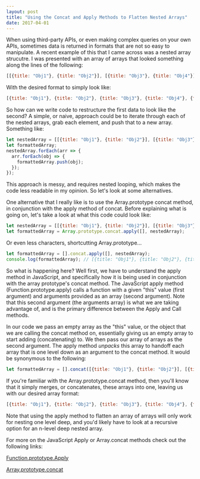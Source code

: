 ```yaml
---
layout: post
title: "Using the Concat and Apply Methods to Flatten Nested Arrays"
date: 2017-04-01
---
```


When using third-party APIs, or even making complex queries on your own APIs, sometimes data is returned in formats that are not so easy to manipulate. A recent example of this that I came across was a nested array strucutre. I was presented with an array of arrays that looked something along the lines of the following:

```javascript
[[{title: "Obj1"}, {title: "Obj2"}], [{title: "Obj3"}, {title: "Obj4"}], [{title: "Obj5"}, {title: "Obj6"}]]
```

With the desired format to simply look like:

```javascript
[{title: "Obj1"}, {title: "Obj2"}, {title: "Obj3"}, {title: "Obj4"}, {title: "Obj5"}, {title: "Obj6"}]
```

So how can we write code to restructure the first data to look like the second? A simple, or naive, approach could be to iterate through each of the nested arrays, grab each element, and push that to a new array. Something like:

```javascript
let nestedArray = [[{title: "Obj1"}, {title: "Obj2"}], [{title: "Obj3"}, {title: "Obj4"}], [{title: "Obj5"}, {title: "Obj6"}]];
let formattedArray;
nestedArray.forEach(arr => {
  arr.forEach(obj => {
    formattedArray.push(obj);
  });
});
```

This approach is messy, and requires nested looping, which makes the code less readable in my opinion. So let's look at some alternatives.

One alternative that I really like is to use the Array.prototype concat method, in conjunction with the apply method of concat. Before explaining what is going on, let's take a look at what this code could look like:

```javascript
let nestedArray = [[{title: "Obj1"}, {title: "Obj2"}], [{title: "Obj3"}, {title: "Obj4"}], [{title: "Obj5"}, {title: "Obj6"}]];
let formattedArray = Array.prototype.concat.apply([], nestedArray);
```

Or even less characters, shortcutting Array.prototype...
```javascript
let formattedArray = [].concat.apply([], nestedArray);
console.log(formattedArray); // [{title: "Obj1"}, {title: "Obj2"}, {title: "Obj3"}, {title: "Obj4"}, {title: "Obj5"}, {title: "Obj6"}]
```

So what is happening here? Well first, we have to understand the apply method in JavaScript, and specifically how it is being used in conjunction with the array prototype's concat method. The JavaScript apply method (Function.prototype.apply) calls a function with a given "this" value (first argument) and arguments provided as an array (second argument). Note that this second argument (the arguments array) is what we are taking advantage of, and is the primary difference between the Apply and Call methods.

In our code we pass an empty array as the "this" value, or the object that we are calling the concat method on, essentially giving us an empty array to start adding (concatenating) to. We then pass our array of arrays as the second argument. The apply method *unpacks* this array to handoff each array that is one level down as an argument to the concat method. It would be synonymous to the following:

```javascript
let formattedArray = [].concat([{title: "Obj1"}, {title: "Obj2"}], [{title: "Obj3"}, {title: "Obj4"}], [{title: "Obj5"}, {title: "Obj6"}]);
```

If you're familiar with the Array.prototype.concat method, then you'll know that it simply merges, or concatenates, these arrays into one, leaving us with our desired array format:
```javascript
[{title: "Obj1"}, {title: "Obj2"}, {title: "Obj3"}, {title: "Obj4"}, {title: "Obj5"}, {title: "Obj6"}]
```

Note that using the apply method to flatten an array of arrays will only work for nesting one level deep, and you'd likely have to look at a recursive option for an n-level deep nested array.

For more on the JavaScript Apply or Array.concat methods check out the following links:

[Function.prototype.Apply](https://developer.mozilla.org/en-US/docs/Web/JavaScript/Reference/Global_Objects/Function/apply)

[Array.prototype.concat](https://developer.mozilla.org/en-US/docs/Web/JavaScript/Reference/Global_Objects/Array/concat)
